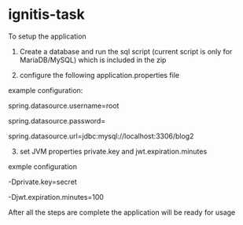 # ignitis-task

To setup the application

1. Create a database and run the sql script (current script is only for MariaDB/MySQL) which is included in the zip

2. configure the following application.properties file

example configuration:

spring.datasource.username=root

spring.datasource.password=

spring.datasource.url=jdbc:mysql://localhost:3306/blog2

3. set JVM properties private.key and jwt.expiration.minutes

exmple configuration

-Dprivate.key=secret

-Djwt.expiration.minutes=100

After all the steps are complete the application will be ready for usage
